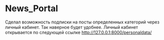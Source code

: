 # News_Portal
Сделал возможность подписки на посты определенных категорий через личный кабинет. Так наверное будет удобнее. Личный кабинет открывается по следующей ссылке http://127.0.0.1:8000/personaldata/
